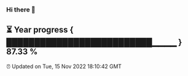 ### Hi there 👋
⏳ Year progress { ██████████████████████████▁▁▁▁ } 87.33 %
---
⏰ Updated on Tue, 15 Nov 2022 18:10:42 GMT

